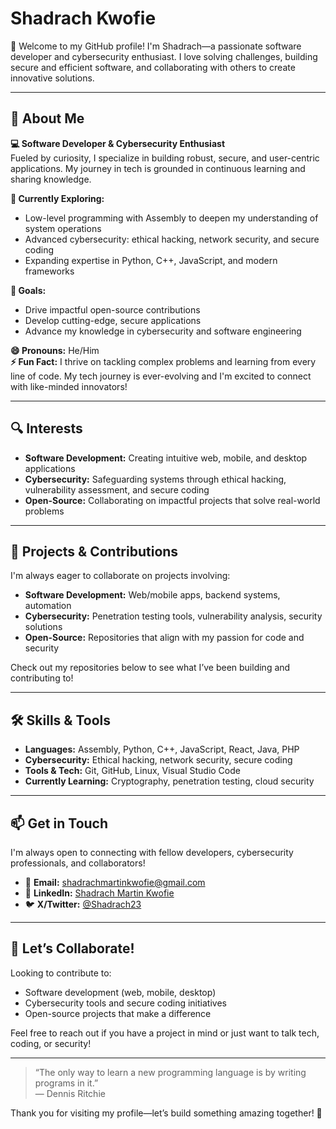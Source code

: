 # Shadrach Kwofie

👋 Welcome to my GitHub profile! I'm Shadrach—a passionate software developer and cybersecurity enthusiast. I love solving challenges, building secure and efficient software, and collaborating with others to create innovative solutions.

---

## 🌟 About Me

**💻 Software Developer & Cybersecurity Enthusiast**  
Fueled by curiosity, I specialize in building robust, secure, and user-centric applications. My journey in tech is grounded in continuous learning and sharing knowledge.

**🌱 Currently Exploring:**  
- Low-level programming with Assembly to deepen my understanding of system operations  
- Advanced cybersecurity: ethical hacking, network security, and secure coding  
- Expanding expertise in Python, C++, JavaScript, and modern frameworks

**🎯 Goals:**  
- Drive impactful open-source contributions  
- Develop cutting-edge, secure applications  
- Advance my knowledge in cybersecurity and software engineering

**😄 Pronouns:** He/Him  
**⚡ Fun Fact:** I thrive on tackling complex problems and learning from every line of code. My tech journey is ever-evolving and I'm excited to connect with like-minded innovators!

---

## 🔍 Interests

- **Software Development:** Creating intuitive web, mobile, and desktop applications
- **Cybersecurity:** Safeguarding systems through ethical hacking, vulnerability assessment, and secure coding
- **Open-Source:** Collaborating on impactful projects that solve real-world problems

---

## 🚀 Projects & Contributions

I'm always eager to collaborate on projects involving:
- **Software Development:** Web/mobile apps, backend systems, automation
- **Cybersecurity:** Penetration testing tools, vulnerability analysis, security solutions
- **Open-Source:** Repositories that align with my passion for code and security

Check out my repositories below to see what I’ve been building and contributing to!

---

## 🛠️ Skills & Tools

- **Languages:** Assembly, Python, C++, JavaScript, React, Java, PHP
- **Cybersecurity:** Ethical hacking, network security, secure coding
- **Tools & Tech:** Git, GitHub, Linux, Visual Studio Code
- **Currently Learning:** Cryptography, penetration testing, cloud security

---

## 📫 Get in Touch

I'm always open to connecting with fellow developers, cybersecurity professionals, and collaborators!

- 📧 **Email:** shadrachmartinkwofie@gmail.com  
- 💼 **LinkedIn:** [Shadrach Martin Kwofie](#)  
- 🐦 **X/Twitter:** [@Shadrach23](https://twitter.com/Shadrach23)  

---

## 🤝 Let’s Collaborate!

Looking to contribute to:
- Software development (web, mobile, desktop)
- Cybersecurity tools and secure coding initiatives
- Open-source projects that make a difference

Feel free to reach out if you have a project in mind or just want to talk tech, coding, or security!

---

> “The only way to learn a new programming language is by writing programs in it.”  
> — Dennis Ritchie

Thank you for visiting my profile—let’s build something amazing together! 🚀

<!---
Shadrach23/Shadrach23 is a ✨ special ✨ repository because its `README.md` (this file) appears on your GitHub profile.
You can click the Preview link to take a look at your changes.
--->
